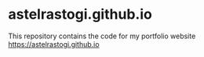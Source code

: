 # astelrastogi.github.io

This repository contains the code for my portfolio website
https://astelrastogi.github.io
